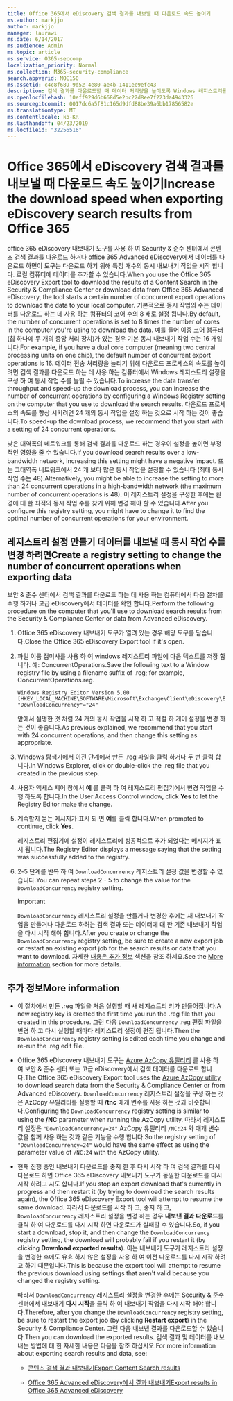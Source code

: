 ```yaml
---
title: Office 365에서 eDiscovery 검색 결과를 내보낼 때 다운로드 속도 높이기
ms.author: markjjo
author: markjjo
manager: laurawi
ms.date: 6/14/2017
ms.audience: Admin
ms.topic: article
ms.service: O365-seccomp
localization_priority: Normal
ms.collection: M365-security-compliance
search.appverid: MOE150
ms.assetid: c4c8f689-9d52-4e80-ae4b-1411ee9efc43
description: 검색 결과를 다운로드할 때 데이터 처리량을 높이도록 Windows 레지스트리를 구성 하는 방법과 Office 365의 보안 & 준수 센터 및 고급 eDiscovery에서 데이터를 검색 하는 방법을 알아봅니다.
ms.openlocfilehash: 10eff929d6b668d5e2bc22d8ee7f223da4943326
ms.sourcegitcommit: 0017dc6a5f81c165d9dfd88be39a6bb17856582e
ms.translationtype: MT
ms.contentlocale: ko-KR
ms.lasthandoff: 04/23/2019
ms.locfileid: "32256516"
---
```

# <a name="increase-the-download-speed-when-exporting-ediscovery-search-results-from-office-365"></a><span data-ttu-id="e8c72-103">Office 365에서 eDiscovery 검색 결과를 내보낼 때 다운로드 속도 높이기</span><span class="sxs-lookup"><span data-stu-id="e8c72-103">Increase the download speed when exporting eDiscovery search results from Office 365</span></span>

<span data-ttu-id="e8c72-104">office 365 eDiscovery 내보내기 도구를 사용 하 여 Security & 준수 센터에서 콘텐츠 검색 결과를 다운로드 하거나 office 365 Advanced eDiscovery에서 데이터를 다운로드 하면이 도구는 다운로드 하기 위해 특정 개수의 동시 내보내기 작업을 시작 합니다. 로컬 컴퓨터에 데이터를 추가할 수 있습니다.</span><span class="sxs-lookup"><span data-stu-id="e8c72-104">When you use the Office 365 eDiscovery Export tool to download the results of a Content Search in the Security & Compliance Center or download data from Office 365 Advanced eDiscovery, the tool starts a certain number of concurrent export operations to download the data to your local computer.</span></span> <span data-ttu-id="e8c72-105">기본적으로 동시 작업의 수는 데이터를 다운로드 하는 데 사용 하는 컴퓨터의 코어 수의 8 배로 설정 됩니다.</span><span class="sxs-lookup"><span data-stu-id="e8c72-105">By default, the number of concurrent operations is set to 8 times the number of cores in the computer you're using to download the data.</span></span> <span data-ttu-id="e8c72-106">예를 들어 이중 코어 컴퓨터 (칩 하나에 두 개의 중앙 처리 장치)가 있는 경우 기본 동시 내보내기 작업 수는 16 개입니다.</span><span class="sxs-lookup"><span data-stu-id="e8c72-106">For example, if you have a dual core computer (meaning two central processing units on one chip), the default number of concurrent export operations is 16.</span></span> <span data-ttu-id="e8c72-107">데이터 전송 처리량을 늘리기 위해 다운로드 프로세스의 속도를 높이려면 검색 결과를 다운로드 하는 데 사용 하는 컴퓨터에서 Windows 레지스트리 설정을 구성 하 여 동시 작업 수를 늘릴 수 있습니다.</span><span class="sxs-lookup"><span data-stu-id="e8c72-107">To increase the data transfer throughput and speed-up the download process, you can increase the number of concurrent operations by configuring a Windows Registry setting on the computer that you use to download the search results.</span></span> <span data-ttu-id="e8c72-108">다운로드 프로세스의 속도를 향상 시키려면 24 개의 동시 작업을 설정 하는 것으로 시작 하는 것이 좋습니다.</span><span class="sxs-lookup"><span data-stu-id="e8c72-108">To speed-up the download process, we recommend that you start with a setting of 24 concurrent operations.</span></span>
  
<span data-ttu-id="e8c72-109">낮은 대역폭의 네트워크를 통해 검색 결과를 다운로드 하는 경우이 설정을 높이면 부정적인 영향을 줄 수 있습니다.</span><span class="sxs-lookup"><span data-stu-id="e8c72-109">If you download search results over a low-bandwidth network, increasing this setting might have a negative impact.</span></span> <span data-ttu-id="e8c72-110">또는 고대역폭 네트워크에서 24 개 보다 많은 동시 작업을 설정할 수 있습니다 (최대 동시 작업 수는 48).</span><span class="sxs-lookup"><span data-stu-id="e8c72-110">Alternatively, you might be able to increase the setting to more than 24 concurrent operations in a high-bandwidth network (the maximum number of concurrent operations is 48).</span></span> <span data-ttu-id="e8c72-111">이 레지스트리 설정을 구성한 후에는 환경에 대 한 최적의 동시 작업 수를 찾기 위해 변경 해야 할 수 있습니다.</span><span class="sxs-lookup"><span data-stu-id="e8c72-111">After you configure this registry setting, you might have to change it to find the optimal number of concurrent operations for your environment.</span></span>
  
## <a name="create-a-registry-setting-to-change-the-number-of-concurrent-operations-when-exporting-data"></a><span data-ttu-id="e8c72-112">레지스트리 설정 만들기 데이터를 내보낼 때 동시 작업 수를 변경 하려면</span><span class="sxs-lookup"><span data-stu-id="e8c72-112">Create a registry setting to change the number of concurrent operations when exporting data</span></span>

<span data-ttu-id="e8c72-113">보안 & 준수 센터에서 검색 결과를 다운로드 하는 데 사용 하는 컴퓨터에서 다음 절차를 수행 하거나 고급 eDiscovery에서 데이터를 확인 합니다.</span><span class="sxs-lookup"><span data-stu-id="e8c72-113">Perform the following procedure on the computer that you'll use to download search results from the Security & Compliance Center or data from Advanced eDiscovery.</span></span>
  
1. <span data-ttu-id="e8c72-114">Office 365 eDiscovery 내보내기 도구가 열려 있는 경우 해당 도구를 닫습니다.</span><span class="sxs-lookup"><span data-stu-id="e8c72-114">Close the Office 365 eDiscovery Export tool if it's open.</span></span> 
    
2. <span data-ttu-id="e8c72-115">파일 이름 접미사를 사용 하 여 windows 레지스트리 파일에 다음 텍스트를 저장 합니다. 예: ConcurrentOperations.</span><span class="sxs-lookup"><span data-stu-id="e8c72-115">Save the following text to a Window registry file by using a filename suffix of .reg; for example, ConcurrentOperations.reg.</span></span> 
    
    ```
    Windows Registry Editor Version 5.00
    [HKEY_LOCAL_MACHINE\SOFTWARE\Microsoft\Exchange\Client\eDiscovery\ExportTool]
    "DownloadConcurrency"="24"
    ```

    <span data-ttu-id="e8c72-116">앞에서 설명한 것 처럼 24 개의 동시 작업을 시작 하 고 적절 하 게이 설정을 변경 하는 것이 좋습니다.</span><span class="sxs-lookup"><span data-stu-id="e8c72-116">As previous explained, we recommend that you start with 24 concurrent operations, and then change this setting as appropriate.</span></span>
    
3. <span data-ttu-id="e8c72-117">Windows 탐색기에서 이전 단계에서 만든 .reg 파일을 클릭 하거나 두 번 클릭 합니다.</span><span class="sxs-lookup"><span data-stu-id="e8c72-117">In Windows Explorer, click or double-click the .reg file that you created in the previous step.</span></span>
    
4. <span data-ttu-id="e8c72-118">사용자 액세스 제어 창에서 **예** 를 클릭 하 여 레지스트리 편집기에서 변경 작업을 수행 하도록 합니다.</span><span class="sxs-lookup"><span data-stu-id="e8c72-118">In the User Access Control window, click **Yes** to let the Registry Editor make the change.</span></span> 
    
5. <span data-ttu-id="e8c72-119">계속할지 묻는 메시지가 표시 되 면 **예**를 클릭 합니다.</span><span class="sxs-lookup"><span data-stu-id="e8c72-119">When prompted to continue, click **Yes**.</span></span>
    
    <span data-ttu-id="e8c72-120">레지스트리 편집기에 설정이 레지스트리에 성공적으로 추가 되었다는 메시지가 표시 됩니다.</span><span class="sxs-lookup"><span data-stu-id="e8c72-120">The Registry Editor displays a message saying that the setting was successfully added to the registry.</span></span>
    
6. <span data-ttu-id="e8c72-121">2-5 단계를 반복 하 여 `DownloadConcurrency` 레지스트리 설정 값을 변경할 수 있습니다.</span><span class="sxs-lookup"><span data-stu-id="e8c72-121">You can repeat steps 2 - 5 to change the value for the  `DownloadConcurrency` registry setting.</span></span> 
    
    > [!IMPORTANT]
    > <span data-ttu-id="e8c72-122">`DownloadConcurrency` 레지스트리 설정을 만들거나 변경한 후에는 새 내보내기 작업을 만들거나 다운로드 하려는 검색 결과 또는 데이터에 대 한 기존 내보내기 작업을 다시 시작 해야 합니다.</span><span class="sxs-lookup"><span data-stu-id="e8c72-122">After you create or change the  `DownloadConcurrency` registry setting, be sure to create a new export job or restart an existing export job for the search results or data that you want to download.</span></span> <span data-ttu-id="e8c72-123">자세한 [내용은 추가 정보](#more-information) 섹션을 참조 하세요.</span><span class="sxs-lookup"><span data-stu-id="e8c72-123">See the [More information](#more-information) section for more details.</span></span> 
  
## <a name="more-information"></a><span data-ttu-id="e8c72-124">추가 정보</span><span class="sxs-lookup"><span data-stu-id="e8c72-124">More information</span></span>

- <span data-ttu-id="e8c72-125">이 절차에서 만든 .reg 파일을 처음 실행할 때 새 레지스트리 키가 만들어집니다.</span><span class="sxs-lookup"><span data-stu-id="e8c72-125">A new registry key is created the first time you run the .reg file that you created in this procedure.</span></span> <span data-ttu-id="e8c72-126">그런 다음 `DownloadConcurrency` .reg 편집 파일을 변경 하 고 다시 실행할 때마다 레지스트리 설정이 편집 됩니다.</span><span class="sxs-lookup"><span data-stu-id="e8c72-126">Then the  `DownloadConcurrency` registry setting is edited each time you change and re-run the .reg edit file.</span></span> 
    
- <span data-ttu-id="e8c72-127">Office 365 eDiscovery 내보내기 도구는 [Azure AzCopy 유틸리티](https://go.microsoft.com/fwlink/?linkid=849949) 를 사용 하 여 보안 & 준수 센터 또는 고급 eDiscovery에서 검색 데이터를 다운로드 합니다.</span><span class="sxs-lookup"><span data-stu-id="e8c72-127">The Office 365 eDiscovery Export tool uses the [Azure AzCopy utility](https://go.microsoft.com/fwlink/?linkid=849949) to download search data from the Security & Compliance Center or from Advanced eDiscovery.</span></span> <span data-ttu-id="e8c72-128">`DownloadConcurrency` 레지스트리 설정을 구성 하는 것은 AzCopy 유틸리티를 실행할 때 **/tnc** 매개 변수를 사용 하는 것과 비슷합니다.</span><span class="sxs-lookup"><span data-stu-id="e8c72-128">Configuring the  `DownloadConcurrency` registry setting is similar to using the **/NC** parameter when running the AzCopy utility.</span></span> <span data-ttu-id="e8c72-129">따라서 레지스트리 설정은 `"DownloadConcurrency=24"` AzCopy 유틸리티 `/NC:24` 와 매개 변수 값을 함께 사용 하는 것과 같은 기능을 수행 합니다.</span><span class="sxs-lookup"><span data-stu-id="e8c72-129">So the registry setting of  `"DownloadConcurrency=24"` would have the same effect as using the parameter value of  `/NC:24` with the AzCopy utility.</span></span> 
    
- <span data-ttu-id="e8c72-130">현재 진행 중인 내보내기 다운로드를 중지 한 후 다시 시작 하 여 검색 결과를 다시 다운로드 하면 Office 365 eDiscovery 내보내기 도구가 동일한 다운로드를 다시 시작 하려고 시도 합니다.</span><span class="sxs-lookup"><span data-stu-id="e8c72-130">If you stop an export download that's currently in progress and then restart it (by trying to download the search results again), the Office 365 eDiscovery Export tool will attempt to resume the same download.</span></span> <span data-ttu-id="e8c72-131">따라서 다운로드를 시작 하 고, 중지 하 고, `DownloadConcurrency` 레지스트리 설정을 변경 하는 경우 **내보낸 결과 다운로드**를 클릭 하 여 다운로드를 다시 시작 하면 다운로드가 실패할 수 있습니다.</span><span class="sxs-lookup"><span data-stu-id="e8c72-131">So, if you start a download, stop it, and then change the  `DownloadConcurrency` registry setting, the download will probably fail if you restart it (by clicking **Download exported results**).</span></span> <span data-ttu-id="e8c72-132">이는 내보내기 도구가 레지스트리 설정을 변경한 후에도 유효 하지 않은 설정을 사용 하 여 이전 다운로드를 다시 시작 하려고 하기 때문입니다.</span><span class="sxs-lookup"><span data-stu-id="e8c72-132">This is because the export tool will attempt to resume the previous download using settings that aren't valid because you changed the registry setting.</span></span>
    
    <span data-ttu-id="e8c72-133">따라서 `DownloadConcurrency` 레지스트리 설정을 변경한 후에는 Security & 준수 센터에서 내보내기 **다시 시작**을 클릭 하 여 내보내기 작업을 다시 시작 해야 합니다.</span><span class="sxs-lookup"><span data-stu-id="e8c72-133">Therefore, after you change the  `DownloadConcurrency` registry setting, be sure to restart the export job (by clicking **Restart export**) in the Security & Compliance Center.</span></span> <span data-ttu-id="e8c72-134">그런 다음 내보낸 결과를 다운로드할 수 있습니다.</span><span class="sxs-lookup"><span data-stu-id="e8c72-134">Then you can download the exported results.</span></span> <span data-ttu-id="e8c72-135">검색 결과 및 데이터를 내보내는 방법에 대 한 자세한 내용은 다음을 참조 하십시오.</span><span class="sxs-lookup"><span data-stu-id="e8c72-135">For more information about exporting search results and data, see:</span></span>
    
  - [<span data-ttu-id="e8c72-136">콘텐츠 검색 결과 내보내기</span><span class="sxs-lookup"><span data-stu-id="e8c72-136">Export Content Search results</span></span>](export-search-results.md)
    
  - [<span data-ttu-id="e8c72-137">Office 365 Advanced eDiscovery에서 결과 내보내기</span><span class="sxs-lookup"><span data-stu-id="e8c72-137">Export results in Office 365 Advanced eDiscovery</span></span>](export-results-in-advanced-ediscovery.md)
    
